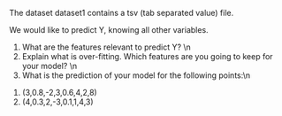 The dataset dataset1 contains a tsv (tab separated value) file.

We would like to predict Y, knowing all other variables.

1) What are the features relevant to predict Y? \n
2) Explain what is over-fitting. Which features are you going to keep for your model? \n
3) What is the prediction of your model for the following points:\n
1. (3,0.8,-2,3,0.6,4,2,8) 
2. (4,0.3,2,-3,0.1,1,4,3)